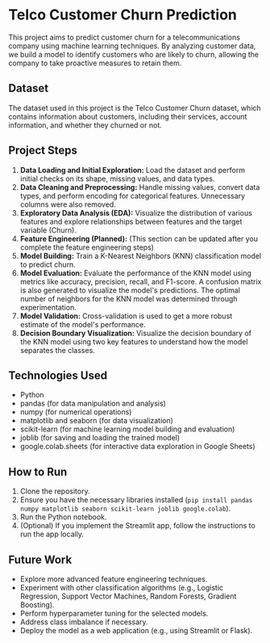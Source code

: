 
# Telco Customer Churn Prediction

This project aims to predict customer churn for a telecommunications company using machine learning techniques. By analyzing customer data, we build a model to identify customers who are likely to churn, allowing the company to take proactive measures to retain them.

## Dataset

The dataset used in this project is the Telco Customer Churn dataset, which contains information about customers, including their services, account information, and whether they churned or not.

## Project Steps

1.  **Data Loading and Initial Exploration:** Load the dataset and perform initial checks on its shape, missing values, and data types.
2.  **Data Cleaning and Preprocessing:** Handle missing values, convert data types, and perform encoding for categorical features. Unnecessary columns were also removed.
3.  **Exploratory Data Analysis (EDA):** Visualize the distribution of various features and explore relationships between features and the target variable (Churn).
4.  **Feature Engineering (Planned):** (This section can be updated after you complete the feature engineering steps)
5.  **Model Building:** Train a K-Nearest Neighbors (KNN) classification model to predict churn.
6.  **Model Evaluation:** Evaluate the performance of the KNN model using metrics like accuracy, precision, recall, and F1-score. A confusion matrix is also generated to visualize the model's predictions. The optimal number of neighbors for the KNN model was determined through experimentation.
7.  **Model Validation:** Cross-validation is used to get a more robust estimate of the model's performance.
8.  **Decision Boundary Visualization:** Visualize the decision boundary of the KNN model using two key features to understand how the model separates the classes.

## Technologies Used

*   Python
*   pandas (for data manipulation and analysis)
*   numpy (for numerical operations)
*   matplotlib and seaborn (for data visualization)
*   scikit-learn (for machine learning model building and evaluation)
*   joblib (for saving and loading the trained model)
*   google.colab.sheets (for interactive data exploration in Google Sheets)

## How to Run

1.  Clone the repository.
2.  Ensure you have the necessary libraries installed (`pip install pandas numpy matplotlib seaborn scikit-learn joblib google.colab`).
3.  Run the Python notebook.
4.  (Optional) If you implement the Streamlit app, follow the instructions to run the app locally.

## Future Work

*   Explore more advanced feature engineering techniques.
*   Experiment with other classification algorithms (e.g., Logistic Regression, Support Vector Machines, Random Forests, Gradient Boosting).
*   Perform hyperparameter tuning for the selected models.
*   Address class imbalance if necessary.
*   Deploy the model as a web application (e.g., using Streamlit or Flask).
